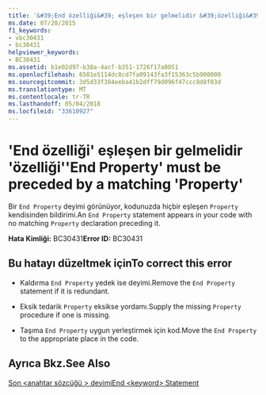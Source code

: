 ```yaml
---
title: '&#39;End özelliği&#39; eşleşen bir gelmelidir &#39;özelliği&#39;'
ms.date: 07/20/2015
f1_keywords:
- vbc30431
- bc30431
helpviewer_keywords:
- BC30431
ms.assetid: b1e02d97-b38a-4acf-b351-1726f17a0051
ms.openlocfilehash: 6501e5114dc8cd7fa09143fa3f15363c5b900000
ms.sourcegitcommit: 3d5d33f384eeba41b2dff79d096f47ccc8d8f03d
ms.translationtype: MT
ms.contentlocale: tr-TR
ms.lasthandoff: 05/04/2018
ms.locfileid: "33610927"
---
```

# <a name="39end-property39-must-be-preceded-by-a-matching-39property39"></a><span data-ttu-id="a0913-102">&#39;End özelliği&#39; eşleşen bir gelmelidir &#39;özelliği&#39;</span><span class="sxs-lookup"><span data-stu-id="a0913-102">&#39;End Property&#39; must be preceded by a matching &#39;Property&#39;</span></span>
<span data-ttu-id="a0913-103">Bir `End Property` deyimi görünüyor, kodunuzda hiçbir eşleşen `Property` kendisinden bildirimi.</span><span class="sxs-lookup"><span data-stu-id="a0913-103">An `End Property` statement appears in your code with no matching `Property` declaration preceding it.</span></span>  
  
 <span data-ttu-id="a0913-104">**Hata Kimliği:** BC30431</span><span class="sxs-lookup"><span data-stu-id="a0913-104">**Error ID:** BC30431</span></span>  
  
## <a name="to-correct-this-error"></a><span data-ttu-id="a0913-105">Bu hatayı düzeltmek için</span><span class="sxs-lookup"><span data-stu-id="a0913-105">To correct this error</span></span>  
  
-   <span data-ttu-id="a0913-106">Kaldırma `End Property` yedek ise deyimi.</span><span class="sxs-lookup"><span data-stu-id="a0913-106">Remove the `End Property` statement if it is redundant.</span></span>  
  
-   <span data-ttu-id="a0913-107">Eksik tedarik `Property` eksikse yordamı.</span><span class="sxs-lookup"><span data-stu-id="a0913-107">Supply the missing `Property` procedure if one is missing.</span></span>  
  
-   <span data-ttu-id="a0913-108">Taşıma `End Property` uygun yerleştirmek için kod.</span><span class="sxs-lookup"><span data-stu-id="a0913-108">Move the `End Property` to the appropriate place in the code.</span></span>  
  
## <a name="see-also"></a><span data-ttu-id="a0913-109">Ayrıca Bkz.</span><span class="sxs-lookup"><span data-stu-id="a0913-109">See Also</span></span>  
   
 [<span data-ttu-id="a0913-110">Son \<anahtar sözcüğü > deyimi</span><span class="sxs-lookup"><span data-stu-id="a0913-110">End \<keyword> Statement</span></span>](../../visual-basic/language-reference/statements/end-keyword-statement.md)
